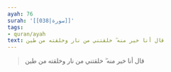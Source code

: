 ```yaml
---
ayah: 76
surah: '[[038|سورة]]'
tags:
- quran/ayah
text: قال أنا خير منه ۖ خلقتني من نار وخلقته من طين
---
```

> قال أنا خير منه ۖ خلقتني من نار وخلقته من طين
